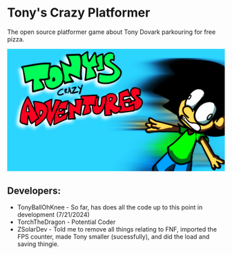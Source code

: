 # Tony's Crazy Platformer
 The open source platformer game about Tony Dovark parkouring for free pizza.

![](https://github.com/TonyBallOhKnee-Games/TonyCrazyPlatformer/blob/main/exportAssets/github/PromoArt.png)

## Developers:

* TonyBallOhKnee - So far, has does all the code up to this point in development (7/21/2024)
* TorchTheDragon - Potential Coder
* ZSolarDev - Told me to remove all things relating to FNF, imported the FPS counter, made Tony smaller (sucessfully), and did the load and saving thingie.

